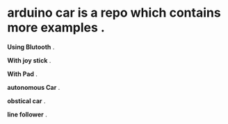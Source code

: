 # arduino car is a repo which contains more examples . 

  **Using Blutooth** .
  
  **With joy stick** .
  
  **With Pad** .
  
  **autonomous Car** .
  
  **obstical car** .
  
  **line follower** .
